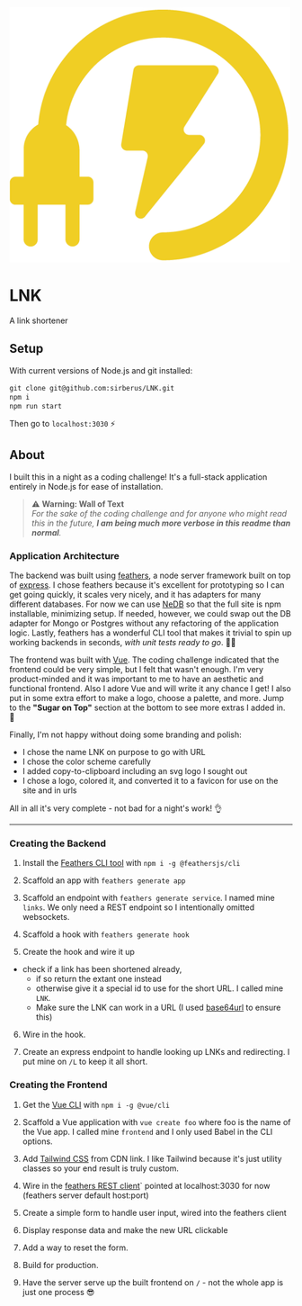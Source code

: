 <img src="plug.png" alt="plug" width="500">

# LNK

A link shortener

## Setup

With current versions of Node.js and git installed:

```
git clone git@github.com:sirberus/LNK.git
npm i
npm run start
```

Then go to `localhost:3030` ⚡️

## About

I built this in a night as a coding challenge! It's a full-stack application entirely in Node.js for ease of installation.

> ⚠️ **Warning: Wall of Text**<br>
> *For the sake of the coding challenge and for anyone who might read this in the future, __I am being much more verbose in this readme than normal__.*

### Application Architecture

The backend was built using [feathers](https://feathersjs.com/), a node server framework built on top of [express](https://expressjs.com/). I chose feathers because it's excellent for prototyping so I can get going quickly, it scales very nicely, and it has adapters for many different databases. For now we can use [NeDB](https://github.com/louischatriot/nedb) so that the full site is npm installable, minimizing setup. If needed, however, we could swap out the DB adapter for Mongo or Postgres without any refactoring of the application logic. Lastly, feathers has a wonderful CLI tool that makes it trivial to spin up working backends in seconds, *with unit tests ready to go*. 👨‍🔬

The frontend was built with [Vue](https://vuejs.org). The coding challenge indicated that the frontend could be very simple, but I felt that wasn't enough. I'm very product-minded and it was important to me to have an aesthetic and functional frontend. Also I adore Vue and will write it any chance I get! I also put in some extra effort to make a logo, choose a palette, and more. Jump to the **"Sugar on Top"** section at the bottom to see more extras I added in. 🎁

Finally, I'm not happy without doing some branding and polish:
- I chose the name LNK on purpose to go with URL
- I chose the color scheme carefully
- I added copy-to-clipboard including an svg logo I sought out
- I chose a logo, colored it, and converted it to a favicon for use on the site and in urls

All in all it's very complete - not bad for a night's work! 👌

---

### Creating the Backend

1) Install the [Feathers CLI tool](https://github.com/feathersjs/cli) with `npm i -g @feathersjs/cli`

2) Scaffold an app with `feathers generate app`

3) Scaffold an endpoint with `feathers generate service`. I named mine `links`. We only need a REST endpoint so I intentionally omitted websockets.

4) Scaffold a hook with `feathers generate hook`

5) Create the hook and wire it up

- check if a link has been shortened already, 
  - if so return the extant one instead
  - otherwise give it a special id to use for the short URL. I called mine `LNK`.
  - Make sure the LNK can work in a URL (I  used [base64url](https://www.npmjs.com/package/base64url) to ensure this)

6) Wire in the hook.

7) Create an express endpoint to handle looking up LNKs and redirecting. I put mine on `/L` to keep it all short.

### Creating the Frontend

1) Get the [Vue CLI](https://cli.vuejs.org/) with `npm i -g @vue/cli`

2) Scaffold a Vue application with `vue create foo` where foo is the name of the Vue app. I called mine `frontend` and I only used Babel in the CLI options.

3) Add [Tailwind CSS](https://tailwindcss.com/) from CDN link. I like Tailwind because it's just utility classes so your end result is truly custom.

4) Wire in the [feathers REST client](https://docs.feathersjs.com/api/client/rest.html)` pointed at localhost:3030 for now (feathers server default host:port)

5) Create a simple form to handle user input, wired into the feathers client

7) Display response data and make the new URL clickable

8) Add a way to reset the form.

9) Build for production.

10) Have the server serve up the built frontend on `/` - not the whole app is just one process 😎
